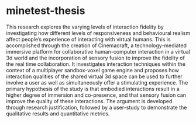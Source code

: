 # minetest-thesis

This research explores the varying levels of interaction fidelity by investigating how different levels of responsiveness and behavioural realism affect people’s experience of interacting with virtual humans. This is accomplished through the creation of Cinemacraft, a technology-mediated immersive platform for collaborative human-computer interaction in a virtual 3d world and the incorporation of sensory fusion to improve the fidelity of the real time collaboration. It investigates  interaction techniques within the context of a multiplayer sandbox-voxel game engine and proposes how interaction qualities of the shared virtual 3d space  can be used to further involve a user as well as simultaneously offer a stimulating experience. The primary hypothesis of the study is that embodied interactions result in a higher degree of immersion and co-presence, and that sensory fusion can improve the quality of these interactions. The argument is developed through research justification, followed by a user-study to demonstrate the qualitative results and quantitative metrics.
